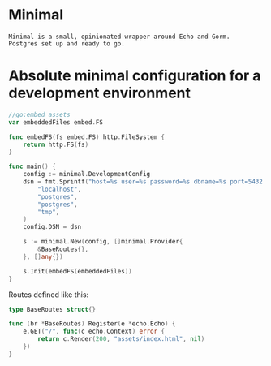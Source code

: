 # Minimal
    Minimal is a small, opinionated wrapper around Echo and Gorm.
    Postgres set up and ready to go.

# Absolute minimal configuration for a development environment
```go
//go:embed assets
var embeddedFiles embed.FS

func embedFS(fs embed.FS) http.FileSystem {
	return http.FS(fs)
}

func main() {
	config := minimal.DevelopmentConfig
	dsn = fmt.Sprintf("host=%s user=%s password=%s dbname=%s port=5432 sslmode=disable TimeZone=Europe/Oslo",
		"localhost",
		"postgres",
		"postgres",
		"tmp",
	)
	config.DSN = dsn

	s := minimal.New(config, []minimal.Provider{
		&BaseRoutes{},
	}, []any{})

	s.Init(embedFS(embeddedFiles))
}
```

Routes defined like this:
```go
type BaseRoutes struct{}

func (br *BaseRoutes) Register(e *echo.Echo) {
	e.GET("/", func(c echo.Context) error {
		return c.Render(200, "assets/index.html", nil)
	})
}
```
